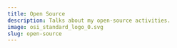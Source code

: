 ```yaml
---
title: Open Source
description: Talks about my open-source activities.
image: osi_standard_logo_0.svg
slug: open-source
---
```

